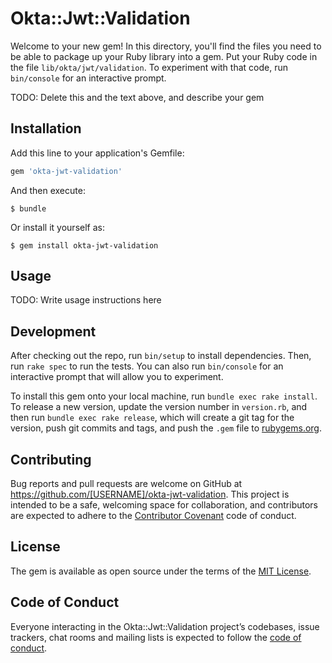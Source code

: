 # Okta::Jwt::Validation

Welcome to your new gem! In this directory, you'll find the files you need to be able to package up your Ruby library into a gem. Put your Ruby code in the file `lib/okta/jwt/validation`. To experiment with that code, run `bin/console` for an interactive prompt.

TODO: Delete this and the text above, and describe your gem

## Installation

Add this line to your application's Gemfile:

```ruby
gem 'okta-jwt-validation'
```

And then execute:

    $ bundle

Or install it yourself as:

    $ gem install okta-jwt-validation

## Usage

TODO: Write usage instructions here

## Development

After checking out the repo, run `bin/setup` to install dependencies. Then, run `rake spec` to run the tests. You can also run `bin/console` for an interactive prompt that will allow you to experiment.

To install this gem onto your local machine, run `bundle exec rake install`. To release a new version, update the version number in `version.rb`, and then run `bundle exec rake release`, which will create a git tag for the version, push git commits and tags, and push the `.gem` file to [rubygems.org](https://rubygems.org).

## Contributing

Bug reports and pull requests are welcome on GitHub at https://github.com/[USERNAME]/okta-jwt-validation. This project is intended to be a safe, welcoming space for collaboration, and contributors are expected to adhere to the [Contributor Covenant](http://contributor-covenant.org) code of conduct.

## License

The gem is available as open source under the terms of the [MIT License](https://opensource.org/licenses/MIT).

## Code of Conduct

Everyone interacting in the Okta::Jwt::Validation project’s codebases, issue trackers, chat rooms and mailing lists is expected to follow the [code of conduct](https://github.com/[USERNAME]/okta-jwt-validation/blob/master/CODE_OF_CONDUCT.md).
